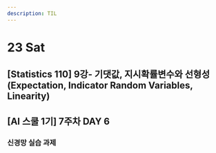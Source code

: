 ```yaml
---
description: TIL
---
```


# 23 Sat

## \[Statistics 110\] 9강- 기댓값, 지시확률변수와 선형성 \(Expectation, Indicator Random Variables, Linearity\)





## \[AI 스쿨 1기\] 7주차 DAY 6

### 신경망 실습 과제





## 

